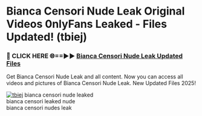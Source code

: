 # Bianca Censori Nude Leak Original Videos 0nlyFans Leaked - Files Updated! (tbiej)

<h3>🔴 CLICK HERE 🌐==►► <a href="https://tinyurl.com/52m3yx9h" rel="nofollow">Bianca Censori Nude Leak Updated Files</a></h3>

Get Bianca Censori Nude Leak and all content. Now you can access all videos and pictures of Bianca Censori Nude Leak. New Updated Files 2025!

[![tbiej](https://i.imgur.com/TnHtlc8.gif)](https://tinyurl.com/52m3yx9h)
bianca censori nude leaked<br>
bianca censori leaked nude<br>
bianca censori nudes leak